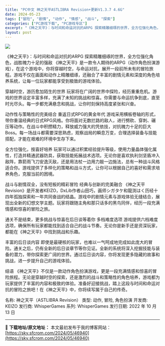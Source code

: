 ```yaml
---
title: "PC中文 神之天平ASTLIBRA Revision+更新V1.3.7 4.6G"
date: 2024-05-23
tags: ["冒险", "剧情", "动作", "情感", "战斗", "探索"]
categories: ["PC游戏下载", "PC游戏专区"]
excerpt: "《神之天平》：与时间和命运对抗的ARPG 探索精雕细琢的世界，全方位强化角色，战胜魄力十足的强敌 《神之天平》是一款令人期待的ARPG（动作角色扮演游戏），在这个游戏中，你将穿越时空，与命运对抗，展开一段前所未有的冒险旅程。游戏不仅在画面和动作上精雕细琢，还融合了丰富的剧情元素和深度的角色培养系统，&hellip;"
layout: post
---
```


<img class="aligncenter" src="https://sky.sfcrom.com/wp-content/uploads/2024/05/20240523071602-cf2b2.jpeg" />

《神之天平》：与时间和命运对抗的ARPG
探索精雕细琢的世界，全方位强化角色，战胜魄力十足的强敌
《神之天平》是一款令人期待的ARPG（动作角色扮演游戏），在这个游戏中，你将穿越时空，与命运对抗，展开一段前所未有的冒险旅程。游戏不仅在画面和动作上精雕细琢，还融合了丰富的剧情元素和深度的角色培养系统，让每一位玩家都能享受到极致的游戏体验。

穿越时空，游历愈加陌生的世界
玩家将在广阔的世界中探险，经历重重危机。游戏的世界设定丰富多样，充满了未知的挑战和惊喜。你需要与命运抗争到底，直至时光尽头。每一步都充满悬念和挑战，让你时刻保持高度紧张和兴奋。

动作性与策略性的完美结合
重返日式RPG的黄金年代
游戏采用横板卷轴的形式，带你重温经典的日式RPG风格。你将面对无数拦路的敌人，进行劈砍、穿刺、碾压等动作。在战斗中积攒精力，释放威力强大的凭依技，对抗魄力十足的巨大Boss。每一场战斗都需要深思熟虑，观察战局的瞬息万变，合理选择装备与技能搭配，才能在艰难的环境中生存下来。

全方位强化，按喜好培养
玩家可以通过积累经验提升等级，使用力量晶体强化属性，打造并精通武器防具，获取技能拓展战术选项。无论你是喜欢执利剑坚盾冲入敌阵，靠箭雨飞刀安逸灭敌，还是用法杖一边用力敲一边施法，总有一种战斗风格适合你。游戏提供了多样化的策略和战斗方式，让你可以根据自己的喜好和需求培养角色，克服当前的困境。

战斗与剧情双全，没有短板的精彩冒险
经典与创新的完美融合
《神之天平Revision》是开发者KEIZO，DxLib作者山田巧，画师シガタケ和龍渕はく历经十四年孤独探索和一年共同奋战的结晶。游戏中的剧情元素与游戏体验无缝结合，展现出全新的幻想文学主题。玩家将跟随主角和那只话多的黑鸟同伴，经历一段充满情感和惊喜的冒险之旅。

通关不是结束，更多挑战与惊喜在后日谈等着你
多档难度选项
游戏提供六档难度选项，确保所有玩家都能找到适合自己的战斗节奏。无论你是新手还是资深玩家，都能在《神之天平》中找到挑战和乐趣。

丰富的后日谈内容
即使是最硬核的玩家，也难以一气呵成地完成如此庞大的冒险。通关之后，仍有全新的后日谈章节等你见证。全新的系统将深入挖掘技能与装备的潜力，带你探索更广阔的世界。通过后日谈内容，你将发现更多隐藏的故事和挑战，进一步提升自己的游戏体验。

结语
《神之天平》不仅是一款动作角色扮演游戏，更是一段充满情感和惊喜的冒险旅程。无论是穿越时空的探索，还是激烈的战斗和策略性的角色培养，游戏都为玩家提供了丰富的内容和极致的体验。准备好迎接挑战，踏上这段与时间和命运对抗的冒险之旅吧！在《神之天平》中，你将续写属于自己的传奇。

名称: 神之天平（ASTLIBRA Revision）
类型: 动作, 冒险, 角色扮演
开发商: KEIZO
发行商: WhisperGames
系列: WhisperGames
发行日期: 2022 年 10 月 13 日

---
📖 **下载地址/原文地址：** 本文最初发布于我的博客网站：[https://sky.sfcrom.com/2024/05/46940](https://sky.sfcrom.com/2024/05/46940)
